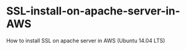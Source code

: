 # SSL-install-on-apache-server-in-AWS
How to install SSL on apache server in AWS (Ubuntu 14.04 LTS)
